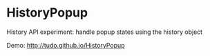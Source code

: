 # HistoryPopup
History API experiment: handle popup states using the history object

Demo: http://tudo.github.io/HistoryPopup
